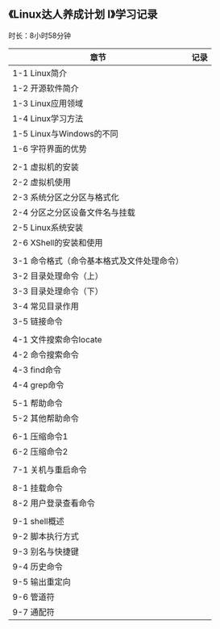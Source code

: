 ## 《Linux达人养成计划 I》学习记录

时长：8小时58分钟

| 章节                                       | 记录 |
| ------------------------------------------ | ---- |
| 1-1 Linux简介                              |      |
| 1-2 开源软件简介                           |      |
| 1-3 Linux应用领域                          |      |
| 1-4 Linux学习方法                          |      |
| 1-5 Linux与Windows的不同                   |      |
| 1-6 字符界面的优势                         |      |
|                                            |      |
| 2-1 虚拟机的安装                           |      |
| 2-2 虚拟机使用                             |      |
| 2-3 系统分区之分区与格式化                 |      |
| 2-4 分区之分区设备文件名与挂载             |      |
| 2-5 Linux系统安装                          |      |
| 2-6 XShell的安装和使用                     |      |
|                                            |      |
| 3-1 命令格式（命令基本格式及文件处理命令） |      |
| 3-2 目录处理命令（上）                     |      |
| 3-3 目录处理命令（下）                     |      |
| 3-4 常见目录作用                           |      |
| 3-5 链接命令                               |      |
|                                            |      |
| 4-1 文件搜索命令locate                     |      |
| 4-2 命令搜索命令                           |      |
| 4-3 find命令                               |      |
| 4-4 grep命令                               |      |
|                                            |      |
| 5-1 帮助命令                               |      |
| 5-2 其他帮助命令                           |      |
|                                            |      |
| 6-1 压缩命令1                              |      |
| 6-2 压缩命令2                              |      |
|                                            |      |
| 7-1 关机与重启命令                         |      |
|                                            |      |
| 8-1 挂载命令                               |      |
| 8-2 用户登录查看命令                       |      |
|                                            |      |
| 9-1 shell概述                              |      |
| 9-2 脚本执行方式                           |      |
| 9-3 别名与快捷键                           |      |
| 9-4 历史命令                               |      |
| 9-5 输出重定向                             |      |
| 9-6 管道符                                 |      |
| 9-7 通配符                                 |      |